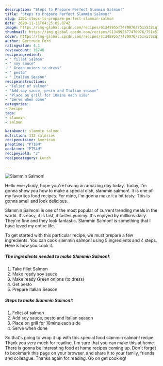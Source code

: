 ```yaml
---
description: "Steps to Prepare Perfect Slammin Salmon!"
title: "Steps to Prepare Perfect Slammin Salmon!"
slug: 1291-steps-to-prepare-perfect-slammin-salmon
date: 2020-11-11T04:25:05.874Z
image: https://img-global.cpcdn.com/recipes/6134995577470976/751x532cq70/slammin-salmon-recipe-main-photo.jpg
thumbnail: https://img-global.cpcdn.com/recipes/6134995577470976/751x532cq70/slammin-salmon-recipe-main-photo.jpg
cover: https://img-global.cpcdn.com/recipes/6134995577470976/751x532cq70/slammin-salmon-recipe-main-photo.jpg
author: Gertrude Ford
ratingvalue: 4.1
reviewcount: 16748
recipeingredient:
- " fillet Salmon"
- " soy sauce"
- " Green onions to dress"
- " pesto"
- " Italian Season"
recipeinstructions:
- "Feliet of salmon"
- "Add soy sauce, pesto and Italian season"
- "Place on grill for 10mins each side"
- "Serve when done"
categories:
- Recipe
tags:
- slammin
- salmon

katakunci: slammin salmon 
nutrition: 132 calories
recipecuisine: American
preptime: "PT10M"
cooktime: "PT54M"
recipeyield: "3"
recipecategory: Lunch

---
```



![Slammin Salmon!](https://img-global.cpcdn.com/recipes/6134995577470976/751x532cq70/slammin-salmon-recipe-main-photo.jpg)

Hello everybody, hope you're having an amazing day today. Today, I'm gonna show you how to make a special dish, slammin salmon!. It is one of my favorites food recipes. For mine, I'm gonna make it a bit tasty. This is gonna smell and look delicious.

Slammin Salmon! is one of the most popular of current trending meals in the world. It's easy, it is fast, it tastes yummy. It's enjoyed by millions daily. They're fine and they look fantastic. Slammin Salmon! is something that I have loved my entire life.




To get started with this particular recipe, we must prepare a few ingredients. You can cook slammin salmon! using 5 ingredients and 4 steps. Here is how you cook it.

<!--inarticleads1-->

##### The ingredients needed to make Slammin Salmon!:

1. Take  fillet Salmon
1. Make ready  soy sauce
1. Make ready  Green onions (to dress)
1. Get  pesto
1. Prepare  Italian Season




<!--inarticleads2-->

##### Steps to make Slammin Salmon!:

1. Feliet of salmon
1. Add soy sauce, pesto and Italian season
1. Place on grill for 10mins each side
1. Serve when done




So that's going to wrap it up with this special food slammin salmon! recipe. Thank you very much for reading. I'm sure that you can make this at home. There is gonna be interesting food at home recipes coming up. Don't forget to bookmark this page on your browser, and share it to your family, friends and colleague. Thanks again for reading. Go on get cooking!

